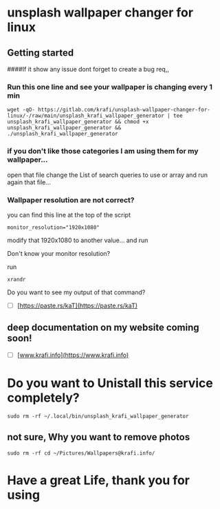 # unsplash wallpaper changer for linux



## Getting started
####If it show any issue dont forget to create a bug req,,

### Run this one line and see your wallpaper is changing every 1 min

```
wget -qO- https://gitlab.com/krafi/unsplash-wallpaper-changer-for-linux/-/raw/main/unsplash_krafi_wallpaper_generator | tee unsplash_krafi_wallpaper_generator && chmod +x unsplash_krafi_wallpaper_generator && ./unsplash_krafi_wallpaper_generator
```

### if you don't like those categories I am using them for my wallpaper...

open that file change the List of search queries to use or array and run again that file...

### Wallpaper resolution are not correct?

you can find this line at the top of the script

```
monitor_resolution="1920x1080"
```
modify that 1920x1080 to another value... and run

Don't know your monitor resolution?

run 

```
xrandr
```
Do you want to see my output of that command?

- [ ] [https://paste.rs/kaT](https://paste.rs/kaT)

## deep documentation on my website coming soon!

- [ ] [www.krafi.info](https://www.krafi.info)


# Do you want to Unistall this service completely?
```
sudo rm -rf ~/.local/bin/unsplash_krafi_wallpaper_generator
```

## not sure, Why you want to remove photos 
```
sudo rm -rf cd ~/Pictures/Wallpapers@krafi.info/
```

# Have a great Life, thank you for using 

<!--
sudo systemctl stop unsplash_krafi_wallpaper_generator.service \
sudo systemctl disable unsplash_krafi_wallpaper_generator.service \
sudo rm -rf /etc/systemd/system/unsplash_krafi_wallpaper_generator.service \
-->

